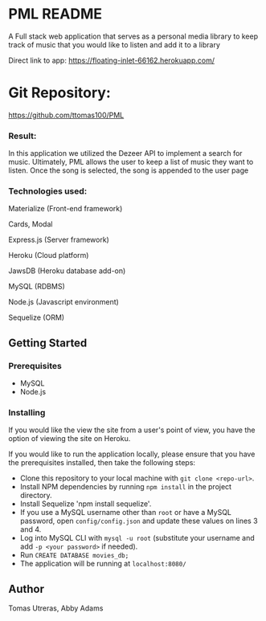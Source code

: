 # PML README
A Full stack web application that serves as a personal media library to keep track of music that you would like to listen and add it to a library

Direct link to app: https://floating-inlet-66162.herokuapp.com/

# Git Repository:

https://github.com/ttomas100/PML

### Result:

In this application we utilized the Dezeer API to implement a search for music. Ultimately, PML allows the user to keep a list of music they want to listen. Once the song is selected, the song is appended to the user page

### Technologies used:

Materialize (Front-end framework)

Cards, Modal

Express.js (Server framework)

Heroku (Cloud platform)

JawsDB (Heroku database add-on)

MySQL (RDBMS)

Node.js (Javascript environment)

Sequelize (ORM)

## Getting Started

### Prerequisites
- MySQL
- Node.js

### Installing
If you would like the view the site from a user's point of view, you have the option of viewing the site on Heroku. 
 
If you would like to run the application locally, please ensure that you have the prerequisites installed, then take the following steps:
- Clone this repository to your local machine with `git clone <repo-url>`.
- Install NPM dependencies by running `npm install` in the project directory.
- Install Sequelize 'npm install sequelize'.
- If you use a MySQL username other than `root` or have a MySQL password, open `config/config.json` and update these values on lines 3 and 4.
- Log into MySQL CLI with `mysql -u root` (substitute your username and add `-p <your password>` if needed).
- Run `CREATE DATABASE movies_db;`
- The application will be running at `localhost:8080/`

## Author
Tomas Utreras, Abby Adams

